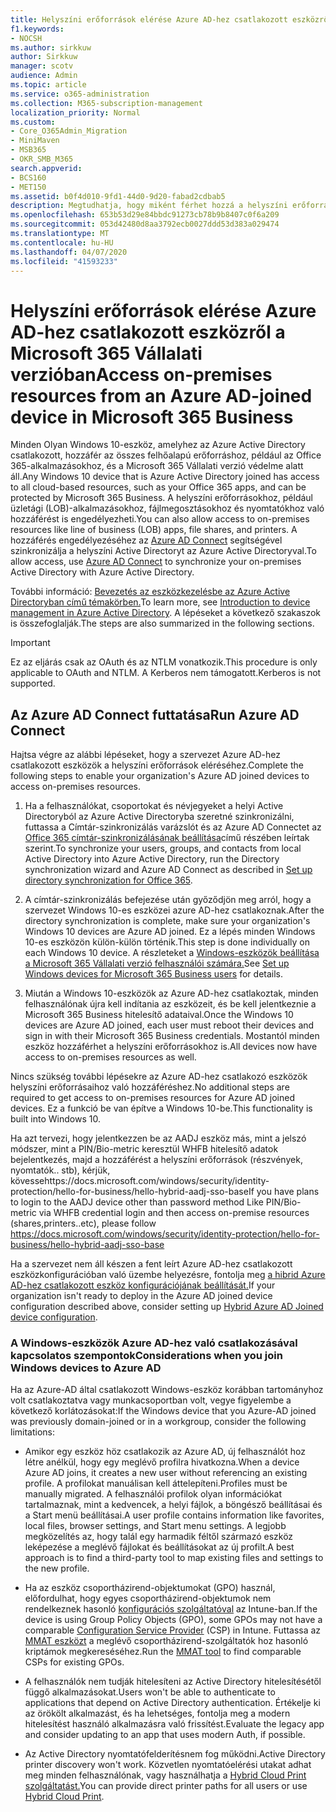 ```yaml
---
title: Helyszíni erőforrások elérése Azure AD-hez csatlakozott eszközről a Microsoft 365 Vállalati verzióban
f1.keywords:
- NOCSH
ms.author: sirkkuw
author: Sirkkuw
manager: scotv
audience: Admin
ms.topic: article
ms.service: o365-administration
ms.collection: M365-subscription-management
localization_priority: Normal
ms.custom:
- Core_O365Admin_Migration
- MiniMaven
- MSB365
- OKR_SMB_M365
search.appverid:
- BCS160
- MET150
ms.assetid: b0f4d010-9fd1-44d0-9d20-fabad2cdbab5
description: Megtudhatja, hogy miként férhet hozzá a helyszíni erőforrásokhoz, például az üzleti alkalmazásokhoz, a fájlmegosztásokhoz és a nyomtatókhoz egy Azure Active Directoryhoz csatlakozó Windows 10-eszközről.
ms.openlocfilehash: 653b53d29e84bbdc91273cb78b9b8407c0f6a209
ms.sourcegitcommit: 053d42480d8aa3792ecb0027ddd53d383a029474
ms.translationtype: MT
ms.contentlocale: hu-HU
ms.lasthandoff: 04/07/2020
ms.locfileid: "41593233"
---
```

# <a name="access-on-premises-resources-from-an-azure-ad-joined-device-in-microsoft-365-business"></a><span data-ttu-id="3d724-103">Helyszíni erőforrások elérése Azure AD-hez csatlakozott eszközről a Microsoft 365 Vállalati verzióban</span><span class="sxs-lookup"><span data-stu-id="3d724-103">Access on-premises resources from an Azure AD-joined device in Microsoft 365 Business</span></span>

<span data-ttu-id="3d724-104">Minden Olyan Windows 10-eszköz, amelyhez az Azure Active Directory csatlakozott, hozzáfér az összes felhőalapú erőforráshoz, például az Office 365-alkalmazásokhoz, és a Microsoft 365 Vállalati verzió védelme alatt áll.</span><span class="sxs-lookup"><span data-stu-id="3d724-104">Any Windows 10 device that is Azure Active Directory joined has access to all cloud-based resources, such as your Office 365 apps, and can be protected by Microsoft 365 Business.</span></span> <span data-ttu-id="3d724-105">A helyszíni erőforrásokhoz, például üzletági (LOB)-alkalmazásokhoz, fájlmegosztásokhoz és nyomtatókhoz való hozzáférést is engedélyezheti.</span><span class="sxs-lookup"><span data-stu-id="3d724-105">You can also allow access to on-premises resources like line of business (LOB) apps, file shares, and printers.</span></span> <span data-ttu-id="3d724-106">A hozzáférés engedélyezéséhez az [Azure AD Connect](https://docs.microsoft.com/azure/active-directory/connect/active-directory-aadconnect) segítségével szinkronizálja a helyszíni Active Directoryt az Azure Active Directoryval.</span><span class="sxs-lookup"><span data-stu-id="3d724-106">To allow access, use [Azure AD Connect](https://docs.microsoft.com/azure/active-directory/connect/active-directory-aadconnect) to synchronize your on-premises Active Directory with Azure Active Directory.</span></span> 

<span data-ttu-id="3d724-107">További információ: [Bevezetés az eszközkezelésbe az Azure Active Directoryban című témakörben.](https://docs.microsoft.com/azure/active-directory/device-management-introduction)</span><span class="sxs-lookup"><span data-stu-id="3d724-107">To learn more, see [Introduction to device management in Azure Active Directory](https://docs.microsoft.com/azure/active-directory/device-management-introduction).</span></span>
<span data-ttu-id="3d724-108">A lépéseket a következő szakaszok is összefoglalják.</span><span class="sxs-lookup"><span data-stu-id="3d724-108">The steps are also summarized in the following sections.</span></span>

> [!IMPORTANT]
> <span data-ttu-id="3d724-109">Ez az eljárás csak az OAuth és az NTLM vonatkozik.</span><span class="sxs-lookup"><span data-stu-id="3d724-109">This procedure is only applicable to OAuth and NTLM.</span></span> <span data-ttu-id="3d724-110">A Kerberos nem támogatott.</span><span class="sxs-lookup"><span data-stu-id="3d724-110">Kerberos is not supported.</span></span>
 
## <a name="run-azure-ad-connect"></a><span data-ttu-id="3d724-111">Az Azure AD Connect futtatása</span><span class="sxs-lookup"><span data-stu-id="3d724-111">Run Azure AD Connect</span></span>

<span data-ttu-id="3d724-112">Hajtsa végre az alábbi lépéseket, hogy a szervezet Azure AD-hez csatlakozott eszközök a helyszíni erőforrások eléréséhez.</span><span class="sxs-lookup"><span data-stu-id="3d724-112">Complete the following steps to enable your organization's Azure AD joined devices to access on-premises resources.</span></span>
  
1. <span data-ttu-id="3d724-113">Ha a felhasználókat, csoportokat és névjegyeket a helyi Active Directoryból az Azure Active Directoryba szeretné szinkronizálni, futtassa a Címtár-szinkronizálás varázslót és az Azure AD Connectet az [Office 365 címtár-szinkronizálásának beállítása](https://support.office.com/article/1b3b5318-6977-42ed-b5c7-96fa74b08846)című részében leírtak szerint.</span><span class="sxs-lookup"><span data-stu-id="3d724-113">To synchronize your users, groups, and contacts from local Active Directory into Azure Active Directory, run the Directory synchronization wizard and Azure AD Connect as described in [Set up directory synchronization for Office 365](https://support.office.com/article/1b3b5318-6977-42ed-b5c7-96fa74b08846).</span></span>
    
2. <span data-ttu-id="3d724-114">A címtár-szinkronizálás befejezése után győződjön meg arról, hogy a szervezet Windows 10-es eszközei azure AD-hez csatlakoznak.</span><span class="sxs-lookup"><span data-stu-id="3d724-114">After the directory synchronization is complete, make sure your organization's Windows 10 devices are Azure AD joined.</span></span> <span data-ttu-id="3d724-115">Ez a lépés minden Windows 10-es eszközön külön-külön történik.</span><span class="sxs-lookup"><span data-stu-id="3d724-115">This step is done individually on each Windows 10 device.</span></span> <span data-ttu-id="3d724-116">A részleteket a [Windows-eszközök beállítása a Microsoft 365 Vállalati verzió felhasználói számára.](set-up-windows-devices.md)</span><span class="sxs-lookup"><span data-stu-id="3d724-116">See [Set up Windows devices for Microsoft 365 Business users](set-up-windows-devices.md) for details.</span></span> 
    
3. <span data-ttu-id="3d724-117">Miután a Windows 10-eszközök az Azure AD-hez csatlakoztak, minden felhasználónak újra kell indítania az eszközeit, és be kell jelentkeznie a Microsoft 365 Business hitelesítő adataival.</span><span class="sxs-lookup"><span data-stu-id="3d724-117">Once the Windows 10 devices are Azure AD joined, each user must reboot their devices and sign in with their Microsoft 365 Business credentials.</span></span> <span data-ttu-id="3d724-118">Mostantól minden eszköz hozzáférhet a helyszíni erőforrásokhoz is.</span><span class="sxs-lookup"><span data-stu-id="3d724-118">All devices now have access to on-premises resources as well.</span></span>
    
<span data-ttu-id="3d724-119">Nincs szükség további lépésekre az Azure AD-hez csatlakozó eszközök helyszíni erőforrásaihoz való hozzáféréshez.</span><span class="sxs-lookup"><span data-stu-id="3d724-119">No additional steps are required to get access to on-premises resources for Azure AD joined devices.</span></span> <span data-ttu-id="3d724-120">Ez a funkció be van építve a Windows 10-be.</span><span class="sxs-lookup"><span data-stu-id="3d724-120">This functionality is built into Windows 10.</span></span> 

<span data-ttu-id="3d724-121">Ha azt tervezi, hogy jelentkezzen be az AADJ eszköz más, mint a jelszó módszer, mint a PIN/Bio-metric keresztül WHFB hitelesítő adatok bejelentkezés, majd a hozzáférést a helyszíni erőforrások (részvények, nyomtatók.. stb), kérjük, kövessehttps://docs.microsoft.com/windows/security/identity-protection/hello-for-business/hello-hybrid-aadj-sso-base</span><span class="sxs-lookup"><span data-stu-id="3d724-121">If you have plans to login to the AADJ device other than password method Like PIN/Bio-metric via WHFB credential login and then access on-premise resources (shares,printers..etc), please follow https://docs.microsoft.com/windows/security/identity-protection/hello-for-business/hello-hybrid-aadj-sso-base</span></span>
  
<span data-ttu-id="3d724-122">Ha a szervezet nem áll készen a fent leírt Azure AD-hez csatlakozott eszközkonfigurációban való üzembe helyezésre, fontolja meg [a hibrid Azure AD-hez csatlakozott eszköz konfigurációjának beállítását.](manage-windows-devices.md)</span><span class="sxs-lookup"><span data-stu-id="3d724-122">If your organization isn't ready to deploy in the Azure AD joined device configuration described above, consider setting up [Hybrid Azure AD Joined device configuration](manage-windows-devices.md).</span></span>
  
### <a name="considerations-when-you-join-windows-devices-to-azure-ad"></a><span data-ttu-id="3d724-123">A Windows-eszközök Azure AD-hez való csatlakozásával kapcsolatos szempontok</span><span class="sxs-lookup"><span data-stu-id="3d724-123">Considerations when you join Windows devices to Azure AD</span></span>

<span data-ttu-id="3d724-124">Ha az Azure-AD által csatlakozott Windows-eszköz korábban tartományhoz volt csatlakoztatva vagy munkacsoportban volt, vegye figyelembe a következő korlátozásokat:</span><span class="sxs-lookup"><span data-stu-id="3d724-124">If the Windows device that you Azure-AD joined was previously domain-joined or in a workgroup, consider the following limitations:</span></span>
  
- <span data-ttu-id="3d724-125">Amikor egy eszköz höz csatlakozik az Azure AD, új felhasználót hoz létre anélkül, hogy egy meglévő profilra hivatkozna.</span><span class="sxs-lookup"><span data-stu-id="3d724-125">When a device Azure AD joins, it creates a new user without referencing an existing profile.</span></span> <span data-ttu-id="3d724-126">A profilokat manuálisan kell áttelepíteni.</span><span class="sxs-lookup"><span data-stu-id="3d724-126">Profiles must be manually migrated.</span></span> <span data-ttu-id="3d724-127">A felhasználói profilok olyan információkat tartalmaznak, mint a kedvencek, a helyi fájlok, a böngésző beállításai és a Start menü beállításai.</span><span class="sxs-lookup"><span data-stu-id="3d724-127">A user profile contains information like favorites, local files, browser settings, and Start menu settings.</span></span> <span data-ttu-id="3d724-128">A legjobb megközelítés az, hogy talál egy harmadik féltől származó eszköz leképezése a meglévő fájlokat és beállításokat az új profilt.</span><span class="sxs-lookup"><span data-stu-id="3d724-128">A best approach is to find a third-party tool to map existing files and settings to the new profile.</span></span>

- <span data-ttu-id="3d724-129">Ha az eszköz csoportházirend-objektumokat (GPO) használ, előfordulhat, hogy egyes csoportházirend-objektumok nem rendelkeznek hasonló [konfigurációs szolgáltatóval](https://docs.microsoft.com/windows/configuration/provisioning-packages/how-it-pros-can-use-configuration-service-providers) az Intune-ban.</span><span class="sxs-lookup"><span data-stu-id="3d724-129">If the device is using Group Policy Objects (GPO), some GPOs may not have a comparable [Configuration Service Provider](https://docs.microsoft.com/windows/configuration/provisioning-packages/how-it-pros-can-use-configuration-service-providers) (CSP) in Intune.</span></span> <span data-ttu-id="3d724-130">Futtassa az [MMAT eszközt](https://www.microsoft.com/download/details.aspx?id=45520) a meglévő csoportházirend-szolgáltatók hoz hasonló kriptámok megkereséséhez.</span><span class="sxs-lookup"><span data-stu-id="3d724-130">Run the [MMAT tool](https://www.microsoft.com/download/details.aspx?id=45520) to find comparable CSPs for existing GPOs.</span></span>

- <span data-ttu-id="3d724-131">A felhasználók nem tudják hitelesíteni az Active Directory hitelesítésétől függő alkalmazásokat.</span><span class="sxs-lookup"><span data-stu-id="3d724-131">Users won't be able to authenticate to applications that depend on Active Directory authentication.</span></span> <span data-ttu-id="3d724-132">Értékelje ki az örökölt alkalmazást, és ha lehetséges, fontolja meg a modern hitelesítést használó alkalmazásra való frissítést.</span><span class="sxs-lookup"><span data-stu-id="3d724-132">Evaluate the legacy app and consider updating to an app that uses modern Auth, if possible.</span></span>

- <span data-ttu-id="3d724-133">Az Active Directory nyomtatófelderítésnem fog működni.</span><span class="sxs-lookup"><span data-stu-id="3d724-133">Active Directory printer discovery won't work.</span></span> <span data-ttu-id="3d724-134">Közvetlen nyomtatóelérési utakat adhat meg minden felhasználónak, vagy használhatja a [Hybrid Cloud Print szolgáltatást.](https://docs.microsoft.com/windows-server/administration/hybrid-cloud-print/hybrid-cloud-print-deploy)</span><span class="sxs-lookup"><span data-stu-id="3d724-134">You can provide direct printer paths for all users or use [Hybrid Cloud Print](https://docs.microsoft.com/windows-server/administration/hybrid-cloud-print/hybrid-cloud-print-deploy).</span></span>
